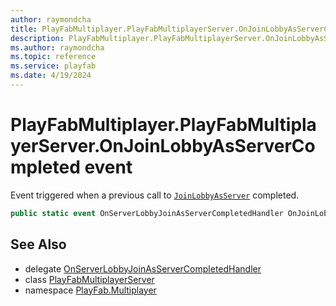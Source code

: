 ```yaml
---
author: raymondcha
title: PlayFabMultiplayer.PlayFabMultiplayerServer.OnJoinLobbyAsServerCompleted
description: PlayFabMultiplayer.PlayFabMultiplayerServer.OnJoinLobbyAsServerCompleted
ms.author: raymondcha
ms.topic: reference
ms.service: playfab
ms.date: 4/19/2024
---
```


# PlayFabMultiplayer.PlayFabMultiplayerServer.OnJoinLobbyAsServerCompleted event

Event triggered when a previous call to [`JoinLobbyAsServer`](./JoinLobbyAsServer.md) completed.

```csharp
public static event OnServerLobbyJoinAsServerCompletedHandler OnJoinLobbyAsServerCompleted;
```

## See Also

* delegate [OnServerLobbyJoinAsServerCompletedHandler](../PlayFabMultiplayer.PlayFabMultiplayerServer.OnServerLobbyJoinAsServerCompletedHandler.md)
* class [PlayFabMultiplayerServer](../PlayFabMultiplayer.PlayFabMultiplayerServer.md)
* namespace [PlayFab.Multiplayer](../../PlayFabMultiplayerSDK.md)

